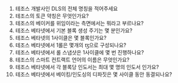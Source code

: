 1. 테조스 개발사인 DLS의 전체 명칭을 적어주세요
2. 테조스의 토큰 약칭은 무엇인가요?
3. 테조스의 베이커를 위임이라는 측면에서는 뭐라고 부르나요? 
4. 테조스 베타넷에서 기본 블록 생성 주기는 몇 분인가요?
5. 테조스 베타넷의 1사이클은 몇 블록인가요?
6. 테조스 베타넷에서 1롤은 몇개의 ꜩ으로 구성되나요?
7. 테조스 베타넷에서 롤 스냅샷은 1사이클에 몇 번 진행하나요?
8. 테조스의 스마트 컨트랙트 언어의 이름은 무엇인가요?
9. 테조스 베타넷에서 각 블록당 인도서는 최대 몇 명의 인도서 인가요?
10. 테조스 베타넷에서 베이킹/인도싱의 디파짓은 몇 사이클 동안 동결되나요?
